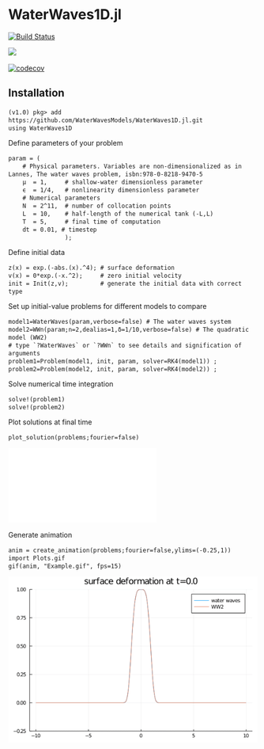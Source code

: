# WaterWaves1D.jl

[![Build Status](https://github.com/WaterWavesModels/WaterWaves1D.jl/workflows/CI/badge.svg)](https://github.com/WaterWavesModels/WaterWaves1D.jl/actions)
<!-- [![](https://img.shields.io/badge/docs-stable-blue.svg)](https://waterwavesmodels.github.io/WaterWaves1D.jl/stable) -->
[![](https://img.shields.io/badge/docs-dev-blue.svg)](https://waterwavesmodels.github.io/WaterWaves1D.jl/dev)

[![codecov](https://codecov.io/gh/WaterWavesModels/WaterWaves1D.jl/branch/master/graph/badge.svg)](https://codecov.io/gh/WaterWavesModels/WaterWaves1D.jl)

## Installation

~~~
(v1.0) pkg> add https://github.com/WaterWavesModels/WaterWaves1D.jl.git
using WaterWaves1D
~~~

Define parameters of your problem

~~~
param = (
    # Physical parameters. Variables are non-dimensionalized as in Lannes, The water waves problem, isbn:978-0-8218-9470-5
    μ  = 1,     # shallow-water dimensionless parameter
    ϵ  = 1/4,   # nonlinearity dimensionless parameter
    # Numerical parameters
    N  = 2^11,  # number of collocation points
    L  = 10,    # half-length of the numerical tank (-L,L)
    T  = 5,     # final time of computation
    dt = 0.01, # timestep
                );
~~~

Define initial data
~~~
z(x) = exp.(-abs.(x).^4); # surface deformation
v(x) = 0*exp.(-x.^2);     # zero initial velocity
init = Init(z,v);         # generate the initial data with correct type
~~~

Set up initial-value problems for different models to compare

~~~
model1=WaterWaves(param,verbose=false) # The water waves system
model2=WWn(param;n=2,dealias=1,δ=1/10,verbose=false) # The quadratic model (WW2)
# type `?WaterWaves` or `?WWn` to see details and signification of arguments
problem1=Problem(model1, init, param, solver=RK4(model1)) ;
problem2=Problem(model2, init, param, solver=RK4(model2)) ;
~~~

Solve numerical time integration

~~~
solve!(problem1)
solve!(problem2)
~~~

Plot solutions at final time

~~~
plot_solution(problems;fourier=false)
~~~
![](./notebooks/Example.pdf)

Generate animation
~~~
anim = create_animation(problems;fourier=false,ylims=(-0.25,1))
import Plots.gif
gif(anim, "Example.gif", fps=15)
~~~
![](./notebooks/Example.gif)
